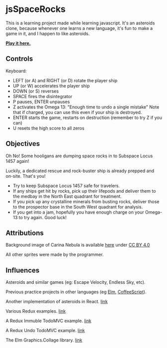 

# jsSpaceRocks

This is a learning project made while learning javascript.  It's an asteroids clone, because whenever one learns a new language, it's fun to make a game in it, and I happen to like asteroids.

[__Play it here.__](http://bobgeis.github.io/js-space-rocks/)


## Controls

Keyboard:
* LEFT (or A) and RIGHT (or D) rotate the player ship
* UP (or W) accelerates the player ship
* DOWN (or S) reverses
* SPACE fires the disintegrator
* P pauses, ENTER unpauses
* Z activates the Omega 13: "Enough time to undo a single mistake" Note that if charged, you can use this even if your ship is destroyed.
* ENTER starts the game, restarts on destruction (remember to try Z if you can)
* U resets the high score to all zeros


## Objectives

Oh No! Some hooligans are dumping space rocks in to Subspace Locus 1457 again!

Luckily, a dedicated rescue and rock-buster ship is already prepped and on-site.  That's you!

* Try to keep Subspace Locus 1457 safe for travelers.
* If any ships get hit by rocks, pick up their lifepods and deliver them to the medbay in the North East quadrant for treatment.
* If you pick up any crystalline minerals from busting rocks, deliver those to the prospector base in the South West quadrant for analysis.
* If you get into a jam, hopefully you have enough charge on your Omega-13 to try again.  Good luck!


## Attributions

Background image of Carina Nebula is available [here](https://commons.wikimedia.org/w/index.php?search=carina+nebula&title=Special:Search&go=Go&uselang=en&searchToken=79al97qlirmupg5bpga22jvj2#/media/File:Carina_Nebula.jpg) under [CC BY 4.0](https://creativecommons.org/licenses/by/4.0/)

All other sprites were made by the programmer.

## Influences

Asteroids and similar games (eg: Escape Velocity, Endless Sky, etc).

Previous practice projects in other languages (eg [Elm](https://github.com/bobgeis/LookOutSpaceRocks), [CoffeeScript](https://github.com/bobgeis/coffeeAsteroids)).

Another implementation of asteroids in React. [link](https://github.com/chriz001/Reacteroids)

Various Redux examples. [link](https://github.com/reactjs/redux/tree/master/examples)

A Redux Immuble TodoMVC example. [link](https://github.com/phacks/redux-todomvc)

A Redux Undo TodoMVC example. [link](https://github.com/omnidan/redux-undo/tree/master/examples/todos-with-undo)

The Elm Graphics.Collage library. [link](https://github.com/evancz/elm-graphics)

